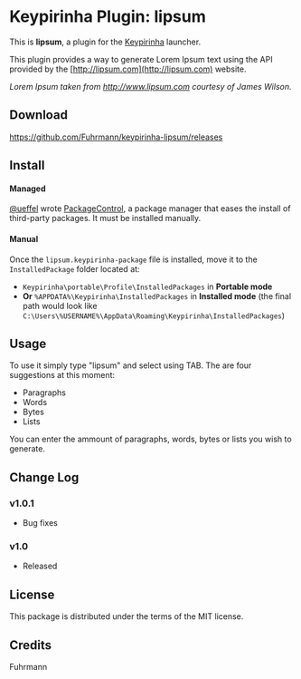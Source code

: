 # Keypirinha Plugin: lipsum

This is **lipsum**, a plugin for the
[Keypirinha](http://keypirinha.com) launcher.

This plugin provides a way to generate Lorem Ipsum text using the API provided by the [http://lipsum.com](http://lipsum.com) website.

<i>Lorem Ipsum taken from http://www.lipsum.com courtesy of James Wilson.</i>

## Download

https://github.com/Fuhrmann/keypirinha-lipsum/releases

## Install

#### Managed

[@ueffel](https://github.com/ueffel) wrote [PackageControl](https://github.com/ueffel/Keypirinha-PackageControl), a package manager that eases the install of third-party packages.
It must be installed manually.

#### Manual

Once the `lipsum.keypirinha-package` file is installed,
move it to the `InstalledPackage` folder located at:

* `Keypirinha\portable\Profile\InstalledPackages` in **Portable mode**
* **Or** `%APPDATA%\Keypirinha\InstalledPackages` in **Installed mode** (the
  final path would look like
  `C:\Users\%USERNAME%\AppData\Roaming\Keypirinha\InstalledPackages`)


## Usage

To use it simply type "lipsum" and select using TAB. The are four suggestions at this moment:
- Paragraphs
- Words
- Bytes
- Lists

You can enter the ammount of paragraphs, words, bytes or lists you wish to generate.

## Change Log

### v1.0.1
* Bug fixes

### v1.0
* Released

## License
This package is distributed under the terms of the MIT license.


## Credits

Fuhrmann
